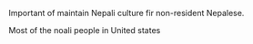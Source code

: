 <p>Important of maintain Nepali culture fir non-resident Nepalese.</p><p>Most of the noali people in United states&nbsp;</p>
